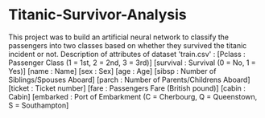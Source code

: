 # Titanic-Survivor-Analysis
This project was to build an artificial neural network to classify the passengers into two classes based on whether they survived the titanic incident or not.
Description of attributes of dataset 'train.csv' :
[Pclass    : Passenger Class (1 = 1st, 2 = 2nd, 3 = 3rd)]
[survival  : Survival (0 = No, 1 = Yes)]
[name      : Name]
[sex       : Sex]
[age       : Age]
[sibsp     : Number of Siblings/Spouses Aboard]
[parch     : Number of Parents/Childrens Aboard]
[ticket    : Ticket number]
[fare      : Passengers Fare (British pound)]
[cabin     : Cabin]
[embarked  : Port of Embarkment (C = Cherbourg, Q = Queenstown, S = Southampton]
